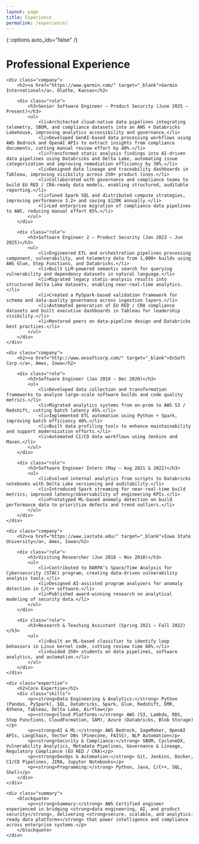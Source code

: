 ```yaml
---
layout: page
title: Experience
permalink: /experience/
---
```

{::options auto_ids="false" /}

<div class="experience-container">
    <h1>Professional Experience</h1>

    <div class="company">
        <h2><a href="https://www.garmin.com/" target="_blank">Garmin International</a>, Olathe, Kansas</h2>
        
        <div class="role">
            <h3>Senior Software Engineer – Product Security (June 2025 – Present)</h3>
            <ul>
                <li>Architected cloud-native data pipelines integrating telemetry, SBOM, and compliance datasets into an AWS + Databricks Lakehouse, improving analytics accessibility and governance.</li>
                <li>Developed GenAI-based data processing workflows using AWS Bedrock and OpenAI APIs to extract insights from compliance documents, cutting manual review effort by 40%.</li>
                <li>Transformed static analysis findings into AI-driven data pipelines using Databricks and Delta Lake, automating issue categorization and improving remediation efficiency by 30%.</li>
                <li>Designed data lineage and traceability dashboards in Tableau, improving visibility across 250+ product lines.</li>
                <li>Collaborated with governance and compliance teams to build EU RED / CRA-ready data models, enabling structured, auditable reporting.</li>
                <li>Tuned Spark SQL and distributed compute strategies, improving performance 3.2× and saving $120K annually.</li>
                <li>Led enterprise migration of compliance data pipelines to AWS, reducing manual effort 65%.</li>
            </ul>
        </div>

        <div class="role">
            <h3>Software Engineer 2 – Product Security (Jan 2023 – Jun 2025)</h3>
            <ul>
                <li>Engineered ETL and orchestration pipelines processing component, vulnerability, and telemetry data from 1,000+ builds using AWS Glue, Step Functions, and Databricks.</li>
                <li>Built LLM-powered semantic search for querying vulnerability and dependency datasets in natural language.</li>
                <li>Migrated legacy static-analysis results into structured Delta Lake datasets, enabling near-real-time analytics.</li>
                <li>Created a PySpark-based validation framework for schema and data-quality governance across ingestion layers.</li>
                <li>Automated generation of EU RED / CRA compliance datasets and built executive dashboards in Tableau for leadership visibility.</li>
                <li>Mentored peers on data-pipeline design and Databricks best practices.</li>
            </ul>
        </div>
    </div>

    <div class="company">
        <h2><a href="http://www.ensoftcorp.com/" target="_blank">EnSoft Corp.</a>, Ames, Iowa</h2>
        
        <div class="role">
            <h3>Software Engineer (Jan 2019 – Dec 2020)</h3>
            <ul>
                <li>Developed data collection and transformation frameworks to analyze large-scale software builds and code quality metrics.</li>
                <li>Migrated analytics systems from on-prem to AWS S3 / Redshift, cutting batch latency 45%.</li>
                <li>Implemented ETL automation using Python + Spark, improving batch efficiency 40%.</li>
                <li>Built data profiling tools to enhance maintainability and support modernization efforts.</li>
                <li>Automated CI/CD data workflows using Jenkins and Maven.</li>
            </ul>
        </div>

        <div class="role">
            <h3>Software Engineer Intern (May – Aug 2021 & 2022)</h3>
            <ul>
                <li>Evolved internal analytics from scripts to Databricks notebooks with Delta Lake versioning and auditability.</li>
                <li>Introduced Spark streaming for near-real-time build metrics; improved latency/observability of engineering KPIs.</li>
                <li>Prototyped ML-based anomaly detection on build performance data to prioritize defects and trend outliers.</li>
            </ul>
        </div>
    </div>

    <div class="company">
        <h2><a href="https://www.iastate.edu/" target="_blank">Iowa State University</a>, Ames, Iowa</h2>
        
        <div class="role">
            <h3>Visiting Researcher (Jun 2018 – Nov 2018)</h3>
            <ul>
                <li>Contributed to DARPA’s Space/Time Analysis for Cybersecurity (STAC) program, creating data-driven vulnerability analysis tools.</li>
                <li>Designed AI-assisted program analyzers for anomaly detection in C/C++ software.</li>
                <li>Published award-winning research on analytical modeling of security data.</li>
            </ul>
        </div>

        <div class="role">
            <h3>Research & Teaching Assistant (Spring 2021 – Fall 2022)</h3>
            <ul>
                <li>Built an ML-based classifier to identify loop behaviors in Linux kernel code, cutting review time 60%.</li>
                <li>Guided 350+ students on data pipelines, software analytics, and automation.</li>
            </ul>
        </div>
    </div>

    <div class="expertise">
        <h2>Core Expertise</h2>
        <div class="skills">
            <p><strong>Data Engineering & Analytics:</strong> Python (Pandas, PySpark), SQL, Databricks, Spark, Glue, Redshift, EMR, Athena, Tableau, Delta Lake, Airflow</p>
            <p><strong>Cloud Platforms:</strong> AWS (S3, Lambda, RDS, Step Functions, CloudFormation, IAM), Azure (Databricks, Blob Storage)</p>
            <p><strong>AI & ML:</strong> AWS Bedrock, SageMaker, OpenAI APIs, LangChain, Vector DBs (Pinecone, FAISS), NLP Automation</p>
            <p><strong>Security & Compliance:</strong> SBOM, CycloneDX, Vulnerability Analytics, Metadata Pipelines, Governance & Lineage, Regulatory Compliance (EU RED / CRA)</p>
            <p><strong>DevOps & Automation:</strong> Git, Jenkins, Docker, CI/CD Pipelines, JIRA, Jupyter Notebooks</p>
            <p><strong>Programming:</strong> Python, Java, C/C++, SQL, Shell</p>
        </div>
    </div>

    <div class="summary">
        <blockquote>
            <p><strong>Summary:</strong> AWS Certified engineer experienced in bridging <strong>data engineering, AI, and product security</strong>, delivering <strong>secure, scalable, and analytics-ready data platforms</strong> that power intelligence and compliance across enterprise systems.</p>
        </blockquote>
    </div>
</div>
